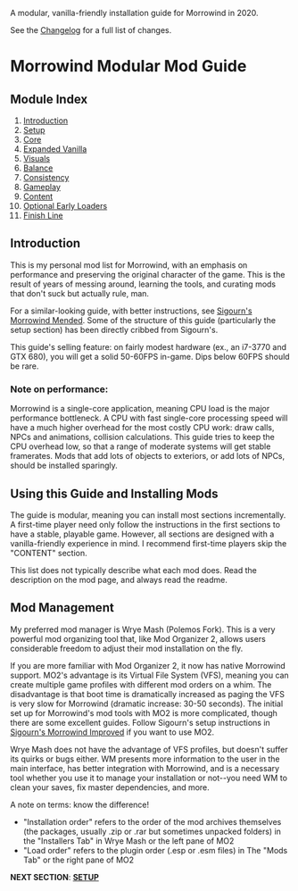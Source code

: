 A modular, vanilla-friendly installation guide for Morrowind in 2020.

See the [Changelog](https://github.com/doublemoulinet/Morrowind-Modular-Mod-Guide/blob/master/CHANGELOG.md) for a full list of changes.

# Morrowind Modular Mod Guide

## Module Index
1. [Introduction](https://github.com/doublemoulinet/Morrowind-Modular-Mod-Guide/blob/master/README.md)
1. [Setup](https://github.com/doublemoulinet/Morrowind-Modular-Mod-Guide/blob/master/SETUP.md)
1. [Core](https://github.com/doublemoulinet/Morrowind-Modular-Mod-Guide/blob/master/CORE.md)
1. [Expanded Vanilla](https://github.com/doublemoulinet/Morrowind-Modular-Mod-Guide/blob/master/EXPANDEDVANILLA.md)
1. [Visuals](https://github.com/doublemoulinet/Morrowind-Modular-Mod-Guide/blob/master/VISUALS.md)
1. [Balance](https://github.com/doublemoulinet/Morrowind-Modular-Mod-Guide/blob/master/BALANCE.md)
1. [Consistency](https://github.com/doublemoulinet/Morrowind-Modular-Mod-Guide/blob/master/CONSISTENCY.md)
1. [Gameplay](https://github.com/doublemoulinet/Morrowind-Modular-Mod-Guide/blob/master/GAMEPLAY.md)
1. [Content](https://github.com/doublemoulinet/Morrowind-Modular-Mod-Guide/blob/master/CONTENT.md)
1. [Optional Early Loaders](https://github.com/doublemoulinet/Morrowind-Modular-Mod-Guide/blob/master/OPTIONAL.md)
1. [Finish Line](https://github.com/doublemoulinet/Morrowind-Modular-Mod-Guide/blob/master/FINISHLINE.md)

## Introduction
This is my personal mod list for Morrowind, with an emphasis on performance and preserving the original character of the game. This is the result of years of messing around, learning the tools, and curating mods that don't suck but actually rule, man.

For a similar-looking guide, with better instructions, see [Sigourn's Morrowind Mended](https://github.com/Sigourn/morrowind-improved). Some of the structure of this guide (particularly the setup section) has been directly cribbed from Sigourn's.

This guide's selling feature: on fairly modest hardware (ex., an i7-3770 and GTX 680), you will get a solid 50-60FPS in-game. Dips below 60FPS should be rare. 

### Note on performance:

Morrowind is a single-core application, meaning CPU load is the major performance bottleneck. A CPU with fast single-core processing speed will have a much higher overhead for the most costly CPU work: draw calls, NPCs and animations, collision calculations. This guide tries to keep the CPU overhead low, so that a range of moderate systems will get stable framerates. Mods that add lots of objects to exteriors, or add lots of NPCs, should be installed sparingly.

## Using this Guide and Installing Mods
The guide is modular, meaning you can install most sections incrementally. A first-time player need only follow the instructions in the first sections to have a stable, playable game. However, all sections are designed with a vanilla-friendly experience in mind. I recommend first-time players skip the "CONTENT"  section.

This list does not typically describe what each mod does. Read the description on the mod page, and always read the readme.

## Mod Management
My preferred mod manager is Wrye Mash (Polemos Fork). This is a very powerful mod organizing tool that, like Mod Organizer 2, allows users considerable freedom to adjust their mod installation on the fly.

If you are more familiar with Mod Organizer 2, it now has native Morrowind support. MO2's advantage is its Virtual File System (VFS), meaning you can create multiple game profiles with different mod orders on a whim. The disadvantage is that boot time is dramatically increased as paging the VFS is very slow for Morrowind (dramatic increase: 30-50 seconds). The initial set up for Morrowind's mod tools with MO2 is more complicated, though there are some excellent guides. Follow Sigourn's setup instructions in [Sigourn's Morrowind Improved](https://github.com/Sigourn/morrowind-improved/blob/master/setup.md) if you want to use MO2.

Wrye Mash does not have the advantage of VFS profiles, but doesn't suffer its quirks or bugs either. WM presents more information to the user in the main interface, has better integration with Morrowind, and is a necessary tool whether you use it to manage your installation or not--you need WM to clean your saves, fix master dependencies, and more.

A note on terms: know the difference!
- "Installation order" refers to the order of the mod archives themselves (the packages, usually .zip or .rar but sometimes unpacked folders) in the "Installers Tab" in Wrye Mash or the left pane of MO2
- "Load order" refers to the plugin order (.esp or .esm files) in The "Mods Tab" or the right pane of MO2

**NEXT SECTION**:
[**SETUP**](https://github.com/doublemoulinet/Morrowind-Modular-Mod-Guide/blob/master/SETUP.md)